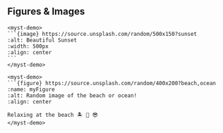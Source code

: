 ## Figures & Images

````{raw} html
<myst-demo>
```{image} https://source.unsplash.com/random/500x150?sunset
:alt: Beautiful Sunset
:width: 500px
:align: center
```
</myst-demo>
````

````{raw} html
<myst-demo>
```{figure} https://source.unsplash.com/random/400x200?beach,ocean
:name: myFigure
:alt: Random image of the beach or ocean!
:align: center

Relaxing at the beach 🏝 🌊 😎
</myst-demo>
````
